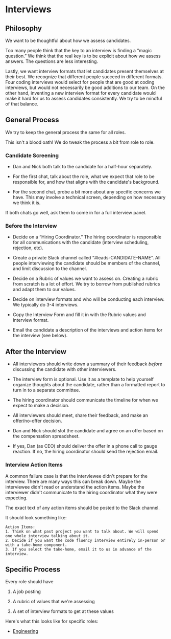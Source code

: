 # Interviews

## Philosophy

We want to be thoughtful about how we assess candidates. 

Too many people think that the key to an interview is finding a “magic
question.” We think that the real key is to be explicit about how we
assess answers. The questions are less interesting.

Lastly, we want interview formats that let candidates present themselves at
their best. We recognize that different people succeed in different
formats. Four coding interviews would select for people that are good at coding
interviews, but would not necessarily be good additions to our team. On the
other hand, inventing a new interview format for every candidate would make it
hard for us to assess candidates consistently. We try to be mindful of that
balance.

## General Process

We try to keep the general process the same for all roles.

This isn't a blood oath! We do tweak the process a bit from role to role.

### Candidate Screening

- Dan and Nick both talk to the candidate for a half-hour separately. 

- For the first chat, talk about the role, what we expect that role to
  be responsible for, and how that aligns with the candidate's background.
  
- For the second chat, probe a bit more about any specific concerns we
  have. This may involve a technical screen, depending on how necessary we think
  it is.
  
If both chats go well, ask them to come in for a full interview panel.

### Before the Interview

- Decide on a “Hiring Coordinator.” The hiring coordinator is responsible for all
  communications with the candidate (interview scheduling, rejection, etc).

- Create a private Slack channel called “#leads-CANDIDATE-NAME”. All people
  interviewing the candidate should be members of the channel, and limit
  discussion to the channel.
  
- Decide on a Rubric of values we want to assess on. Creating a rubric from
  scratch is a lot of effort. We try to borrow from published rubrics and adapt
  them to our values.

- Decide on interview formats and who will be conducting each interview. We
  typically do 3-4 interviews.
  
- Copy the Interview Form and fill it in with the Rubric values and interview format.

- Email the candidate a description of the interviews and action items for the interview (see below).

## After the Interview

- All interviewers should write down a summary of their feedback *before*
  discussing the candidate with other interviewers.
  
- The interview form is optional. Use it as a template to help yourself organize
  thoughts about the candidate, rather than a formatted report to turn in to a
  separate committee.
  
- The hiring coordinator should communicate the timeline for when we expect to make
  a decision.

- All interviewers should meet, share their feedback, and make an offer/no-offer
  decision.

- Dan and Nick should slot the candidate and agree on an offer based on the
  compensation spreadsheet.

- If yes, Dan (as CEO) should deliver the offer in a phone call to gauge
  reaction. If no, the hiring coordinator should send the rejection email.

### Interview Action Items

A common failure case is that the interviewee didn't prepare for the
interview. There are many ways this can break down. Maybe the interviewee didn't
read or understand the action items. Maybe the interviewer didn't communicate to
the hiring coordinator what they were expecting.

The exact text of any action items should be posted to the Slack channel.

It should look something like:

```
Action Items:
1. Think on what past project you want to talk about. We will spend one whole interview talking about it.
2. Decide if you want the code fluency interview entirely in-person or with a take-home component.
3. If you select the take-home, email it to us in advance of the interview.
```

## Specific Process

Every role should have

1. A job posting

2. A rubric of values that we're assessing

3. A set of interview formats to get at these values

Here's what this looks like for specific roles:

- [Engineering](engineering.md)
